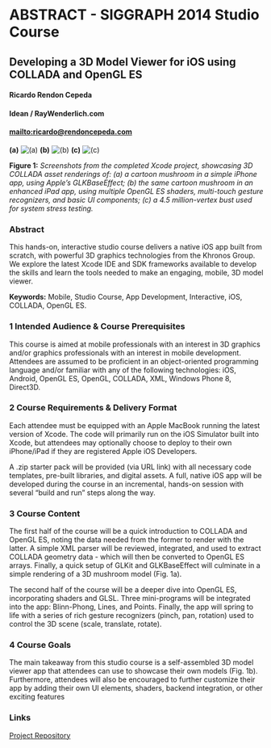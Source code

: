 # ABSTRACT - SIGGRAPH 2014 Studio Course 

## Developing a 3D Model Viewer for iOS using COLLADA and OpenGL ES

#### Ricardo Rendon Cepeda

#### Idean / RayWenderlich.com

#### <mailto:ricardo@rendoncepeda.com>

**(a)**
![(a)](http://i.imgur.com/m63f5ABs.png)
**(b)**
![(b)](http://i.imgur.com/TJ7POjts.png)
**(c)**
![(c)](http://i.imgur.com/OzWkos7s.jpg)

**Figure 1:** *Screenshots from the completed Xcode project, showcasing 3D COLLADA asset renderings of: (a) a cartoon mushroom in a simple iPhone app, using Apple’s GLKBaseEffect; (b) the same cartoon mushroom in an enhanced iPad app, using multiple OpenGL ES shaders, multi-touch gesture recognizers, and basic UI components; (c) a 4.5 million-vertex bust used for system stress testing.*

### Abstract
This hands-on, interactive studio course delivers a native iOS app built from scratch, with powerful 3D graphics technologies from the Khronos Group. We explore the latest Xcode IDE and SDK frameworks available to develop the skills and learn the tools needed to make an engaging, mobile, 3D model viewer.

**Keywords:** Mobile, Studio Course, App Development, Interactive, iOS, COLLADA, OpenGL ES.

### 1 Intended Audience & Course Prerequisites
This course is aimed at mobile professionals with an interest in 3D graphics and/or graphics professionals with an interest in mobile development. Attendees are assumed to be proficient in an object-oriented programming language and/or familiar with any of the following technologies: iOS, Android, OpenGL ES, OpenGL, COLLADA, XML, Windows Phone 8, Direct3D.

### 2 Course Requirements & Delivery Format
Each attendee must be equipped with an Apple MacBook running the latest version of Xcode. The code will primarily run on the iOS Simulator built into Xcode, but attendees may optionally choose to deploy to their own iPhone/iPad if they are registered Apple iOS Developers.

A .zip starter pack will be provided (via URL link) with all necessary code templates, pre-built libraries, and digital assets. A full, native iOS app will be developed during the course in an incremental, hands-on session with several “build and run” steps along the way.

### 3 Course Content
The first half of the course will be a quick introduction to COLLADA and OpenGL ES, noting the data needed from the former to render with the latter. A simple XML parser will be reviewed, integrated, and used to extract COLLADA geometry data - which will then be converted to OpenGL ES arrays. Finally, a quick setup of GLKit and GLKBaseEffect will culminate in a simple rendering of a 3D mushroom model (Fig. 1a).

The second half of the course will be a deeper dive into OpenGL ES, incorporating shaders and GLSL. Three mini-programs will be integrated into the app: Blinn-Phong, Lines, and Points. Finally, the app will spring to life with a series of rich gesture recognizers (pinch, pan, rotation) used to control the 3D scene (scale, translate, rotate).

### 4 Course Goals
The main takeaway from this studio course is a self-assembled 3D model viewer app that attendees can use to showcase their own models (Fig. 1b). Furthermore, attendees will also be encouraged to further customize their app by adding their own UI elements, shaders, backend integration, or other exciting features

### Links
[Project Repository](https://github.com/ricardo-rendoncepeda/RRCModelViewer)
